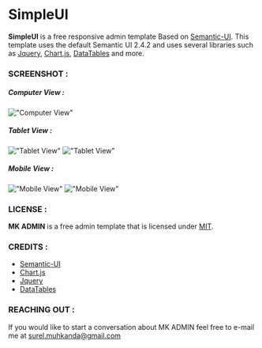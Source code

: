 SimpleUI
============

**SimpleUI** is a free responsive admin template Based on [Semantic-UI](https://semantic-ui.com/).  This template uses the default Semantic UI 2.4.2 and uses several libraries such as [Jquery](https://jquery.com/), [Chart.js](https://www.chartjs.org/), [DataTables](https://datatables.net/) and more.

### SCREENSHOT :

##### Computer View :
!["Computer View"](https://i.ibb.co/k3dmZvH/Screenshot-9.png "Computer View")

##### Tablet View :
!["Tablet View"](https://i.ibb.co/6tkGJ0Q/Screenshot-2018-12-24-ADMIN-MK-ADMIN.png "Tablet View")
!["Tablet View"](https://i.ibb.co/F4jWbmj/Screenshot-2018-12-25-ADMIN-MK-ADMIN.png "Tablet View")

##### Mobile View :
!["Mobile View"](https://i.ibb.co/n83xTqs/Screenshot-2018-12-24-ADMIN-MK-ADMIN.png "Mobile View")
!["Mobile View"](https://i.ibb.co/y5KWfjg/Screenshot-2018-12-24-ADMIN-MK-ADMIN-1.png "Mobile View")

### LICENSE :

**MK ADMIN** is a free admin template that is licensed under [MIT](http://opensource.org/licenses/MIT).

### CREDITS :

- [Semantic-UI](https://semantic-ui.com/)
- [Chart.js](https://www.chartjs.org/)
- [Jquery](https://jquery.com/)
- [DataTables](https://datatables.net/)

### REACHING OUT :

If you would like to start a conversation about MK ADMIN feel free to e-mail me at [surel.muhkanda@gmail.com](mailto:surel.muhkanda@gmail.com)
